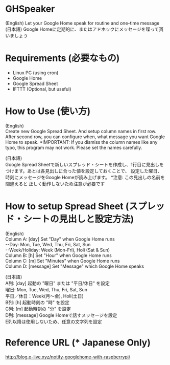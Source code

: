 # GHSpeaker

(English) Let your Google Home speak for routine and one-time message<br>
(日本語) Google Homeに定期的に、またはアドホックにメッセージを喋って貰いましょう

# Requirements (必要なもの)

- Linux PC (using cron)
- Google Home
- Google Spread Sheet
- IFTTT (Optional, but useful)

# How to Use (使い方)

(English)<br>
Create new Google Spread Sheet. And setup column names in first row. After second row, you can configure when, what message you want Google Home to speak.
*IMPORTANT: If you dismiss the column names like any typo, this program may not work. Please set the names carefully.

(日本語)<br>
Google Spread Sheetで新しいスプレッド・シートを作成し、1行目に見出しをつけます。あとは各見出しに合った値を設定しておくことで、 設定した曜日、時刻にメッセージをGoogle Homeが読み上げます。
*注意: この見出しの名前を間違えると 正しく動作しないため注意が必要です

# How to setup Spread Sheet (スプレッド・シートの見出しと設定方法)

(English)<br>
Column A: [day] Set "Day" when Google Home runs<br>
    --Day: Mon, Tue, Wed, Thu, Fri, Sat, Sun<br>
    --Week/Holiday: Week (Mon-Fri), Holi (Sat & Sun)<br>
Column B: [h] Set "Hour" when Google Home runs<br>
Column C: [m] Set "Minutes" when Google Home runs<br>
Column D: [message] Set "Message" which Google Home speaks<br>

(日本語)<br>
A列: [day] 起動の "曜日" または "平日/休日" を設定<br>
    曜日: Mon, Tue, Wed, Thu, Fri, Sat, Sun<br>
    平日／休日：Week(月～金), Holi(土日)<br>
B列: [h] 起動時刻の "時" を設定<br>
C列: [m] 起動時刻の "分" を設定<br>
D列: [message] Google Homeで話すメッセージを設定<br>
E列以降は使用しないため、任意の文字列を設定

# Reference URL (* Japanese Only)

http://blog.o-live.xyz/notify-googlehome-with-raspberrypi/
